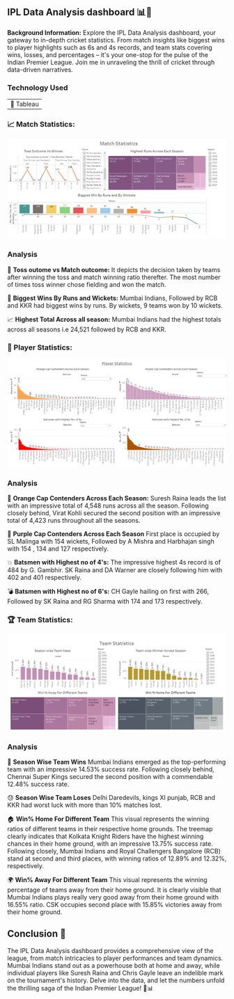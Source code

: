 ## IPL Data Analysis dashboard 📊🏏

**Background Information:** Explore the IPL Data Analysis dashboard, your gateway to in-depth cricket statistics. From match insights like biggest wins to player highlights such as 6s and 4s records, and team stats covering wins, losses, and percentages – it's your one-stop for the pulse of the Indian Premier League. Join me in unraveling the thrill of cricket through data-driven narratives.

### Technology Used

<table>
  <tr>
    <td>🔹 Tableau</td>
  </tr>
</table>

###  📈 Match Statistics:

![Match Statistics](/images/IPLAnalysis_Dashboard/IPL_MatchStatistics.png)

### Analysis

 🔄 **Toss outome vs Match outcome:** It depicts the decision taken by teams after winning the toss and match winning ratio therefter. The most number of times toss winner chose fielding and won the match.

 🏏 **Biggest Wins By Runs and Wickets:** Mumbai Indians, Followed by RCB and KKR had biggest wins by runs. By wickets, 9 teams won by 10 wickets.

 📈 **Highest Total Across all season:** Mumbai Indians had the highest totals across all seasons i.e 24,521 followed by RCB and KKR.


###  🏏 Player Statistics:

![Player Statistics](/images/IPLAnalysis_Dashboard/IPL_PlayerStatistics.png)

### Analysis

 🧡 **Orange Cap Contenders Across Each Season:** Suresh Raina leads the list with an impressive total of 4,548 runs across all the season. Following closely behind, Virat Kohli secured the second position with an impressive total of 4,423 runs throughout all the seasons.

 💜 **Purple Cap Contenders Across Each Season** First place is occupied by SL Malinga with 154 wickets, Followed by A Mishra and Harbhajan singh with 154 , 134 and 127 respectively.

 💥 **Batsmen with Highest no of 4's:** The impressive highest 4s record is of 484 by G. Gambhir. SK Raina and DA Warner are closely following him with 402 
and 401 respectively.

 💣 **Batsmen with Highest no of 6's:** CH Gayle hailing on first with 266, Followed by SK Raina and RG Sharma with 174 and 173 respectively. 


### 🏆 Team Statistics:

![Team Statistics](images/IPLAnalysis_Dashboard/IPL_TeamStatistics.png)

### Analysis

🏅 **Season Wise Team Wins** Mumbai Indians emerged as the top-performing team with an impressive 14.53% success rate. Following closely behind, Chennai Super Kings secured the second position with a commendable 12.48% success rate.

😓 **Season Wise Team Loses** Delhi Daredevils, kings XI punjab, RCB and KKR had worst luck with more than 10% matches lost.

🏠 **Win% Home For Different Team** This visual represents the winning ratios of different teams in their respective home grounds. The treemap clearly indicates that Kolkata Knight Riders have the highest winning chances in their home ground, with an impressive 13.75% success rate. Following closely, Mumbai Indians and Royal Challengers Bangalore (RCB) stand at second and third places, with winning ratios of 12.89% and 12.32%, respectively.

🌍 **Win% Away For Different Team** This visual represents the winning percentage of teams away from their home ground. It is clearly visible that Mumbai Indians plays really very good away from their home ground with 16.55% ratio. CSK occupies second place with 15.85% victories away from their home ground.


## Conclusion 🏁
The IPL Data Analysis dashboard provides a comprehensive view of the league, from match intricacies to player performances and team dynamics. Mumbai Indians stand out as a powerhouse both at home and away, while individual players like Suresh Raina and Chris Gayle leave an indelible mark on the tournament's history. Delve into the data, and let the numbers unfold the thrilling saga of the Indian Premier League! 🏏📊
